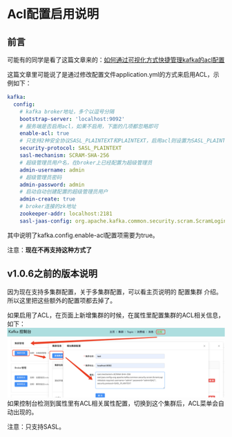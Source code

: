 # Acl配置启用说明
## 前言
可能有的同学是看了这篇文章来的：[如何通过可视化方式快捷管理kafka的acl配置](https://blog.csdn.net/x763795151/article/details/120200119)

这篇文章里可能说了是通过修改配置文件application.yml的方式来启用ACL，示例如下：
```yaml
kafka:
  config:
    # kafka broker地址，多个以逗号分隔
    bootstrap-server: 'localhost:9092'
    # 服务端是否启用acl，如果不启用，下面的几项都忽略即可
    enable-acl: true
    # 只支持2种安全协议SASL_PLAINTEXT和PLAINTEXT，启用acl则设置为SASL_PLAINTEXT，不启用acl不需关心这个配置
    security-protocol: SASL_PLAINTEXT
    sasl-mechanism: SCRAM-SHA-256
    # 超级管理员用户名，在broker上已经配置为超级管理员
    admin-username: admin
    # 超级管理员密码
    admin-password: admin
    # 启动自动创建配置的超级管理员用户
    admin-create: true
    # broker连接的zk地址
    zookeeper-addr: localhost:2181
    sasl-jaas-config: org.apache.kafka.common.security.scram.ScramLoginModule required username="${kafka.config.admin-username}" password="${kafka.config.admin-password}";
```
其中说明了kafka.config.enable-acl配置项需要为true。

注意：**现在不再支持这种方式了**
## v1.0.6之前的版本说明
因为现在支持多集群配置，关于多集群配置，可以看主页说明的 配置集群 介绍。
所以这里把这些额外的配置项都去掉了。

如果启用了ACL，在页面上新增集群的时候，在属性里配置集群的ACL相关信息，如下：![新增集群](./新增集群.png)
如果控制台检测到属性里有ACL相关属性配置，切换到这个集群后，ACL菜单会自动出现的。

注意：只支持SASL。